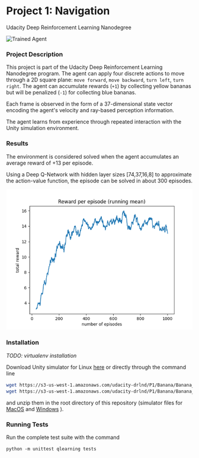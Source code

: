 [//]: # (Image References)

[image1]: https://user-images.githubusercontent.com/10624937/42135619-d90f2f28-7d12-11e8-8823-82b970a54d7e.gif "Trained Agent"

# Project 1: Navigation
Udacity Deep Reinforcement Learning Nanodegree  

![Trained Agent][image1]


### Project Description

This project is part of the Udacity Deep Reinforcement Learning Nanodegree program.
The agent can apply four discrete actions to move through a 2D square plane:
`move forward`, `move backward`, `turn left`, `turn right`.
The agent can accumulate rewards (`+1`) by collecting yellow bananas 
but will be penalized (`-1`) for collecting blue bananas.

Each frame is observed in the form of a 37-dimensional state vector encoding
the agent's velocity and ray-based perception information.

The agent learns from experience through repeated interaction with the
Unity simulation environment.


### Results

The environment is considered solved when the agent accumulates an average reward 
of +13 per episode.  

Using a Deep Q-Network with hidden layer sizes [74,37,16,8] to approximate the action-value function,
the episode can be solved in about 300 episodes.

![Reward evolution](graphics/reward_evolution.png)


### Installation

*TODO: virtualenv installation*

Download Unity simulator for Linux [here](https://s3-us-west-1.amazonaws.com/udacity-drlnd/P1/Banana/Banana_Linux.zip)
or directly through the command line

``` sh
wget https://s3-us-west-1.amazonaws.com/udacity-drlnd/P1/Banana/Banana_Linux.zip  # with visualization
wget https://s3-us-west-1.amazonaws.com/udacity-drlnd/P1/Banana/Banana_Linux_NoVis.zip  # no visualization
```
and unzip them in the root directory of this repository (simulator files for 
[MacOS](https://s3-us-west-1.amazonaws.com/udacity-drlnd/P1/Banana/Banana.app.zip) and
[Windows](https://s3-us-west-1.amazonaws.com/udacity-drlnd/P1/Banana/Banana_Windows_x86_64.zip)
).



### Running Tests

Run the complete test suite with the command

```
python -m unittest qlearning tests
```



<!-- ### (Optional) Challenge: Learning from Pixels -->

<!-- After you have successfully completed the project, if you're looking for an additional challenge, you have come to the right place!  In the project, your agent learned from information such as its velocity, along with ray-based perception of objects around its forward direction.  A more challenging task would be to learn directly from pixels! -->

<!-- To solve this harder task, you'll need to download a new Unity environment.  This environment is almost identical to the project environment, where the only difference is that the state is an 84 x 84 RGB image, corresponding to the agent's first-person view.  (**Note**: Udacity students should not submit a project with this new environment.) -->

<!-- You need only select the environment that matches your operating system: -->
<!-- - Linux: [click here](https://s3-us-west-1.amazonaws.com/udacity-drlnd/P1/Banana/VisualBanana_Linux.zip) -->
<!-- - Mac OSX: [click here](https://s3-us-west-1.amazonaws.com/udacity-drlnd/P1/Banana/VisualBanana.app.zip) -->
<!-- - Windows (32-bit): [click here](https://s3-us-west-1.amazonaws.com/udacity-drlnd/P1/Banana/VisualBanana_Windows_x86.zip) -->
<!-- - Windows (64-bit): [click here](https://s3-us-west-1.amazonaws.com/udacity-drlnd/P1/Banana/VisualBanana_Windows_x86_64.zip) -->

<!-- Then, place the file in the `p1_navigation/` folder in the DRLND GitHub repository, and unzip (or decompress) the file.  Next, open `Navigation_Pixels.ipynb` and follow the instructions to learn how to use the Python API to control the agent. -->

<!-- (_For AWS_) If you'd like to train the agent on AWS, you must follow the instructions to [set up X Server](https://github.com/Unity-Technologies/ml-agents/blob/master/docs/Training-on-Amazon-Web-Service.md), and then download the environment for the **Linux** operating system above. -->
